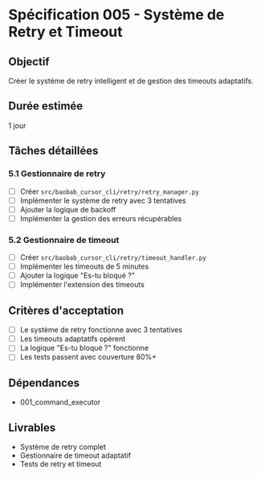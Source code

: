 # Spécification 005 - Système de Retry et Timeout

## Objectif
Créer le système de retry intelligent et de gestion des timeouts adaptatifs.

## Durée estimée
1 jour

## Tâches détaillées

### 5.1 Gestionnaire de retry
- [ ] Créer `src/baobab_cursor_cli/retry/retry_manager.py`
- [ ] Implémenter le système de retry avec 3 tentatives
- [ ] Ajouter la logique de backoff
- [ ] Implémenter la gestion des erreurs récupérables

### 5.2 Gestionnaire de timeout
- [ ] Créer `src/baobab_cursor_cli/retry/timeout_handler.py`
- [ ] Implémenter les timeouts de 5 minutes
- [ ] Ajouter la logique "Es-tu bloqué ?"
- [ ] Implémenter l'extension des timeouts

## Critères d'acceptation
- [ ] Le système de retry fonctionne avec 3 tentatives
- [ ] Les timeouts adaptatifs opèrent
- [ ] La logique "Es-tu bloqué ?" fonctionne
- [ ] Les tests passent avec couverture 80%+

## Dépendances
- 001_command_executor

## Livrables
- Système de retry complet
- Gestionnaire de timeout adaptatif
- Tests de retry et timeout

